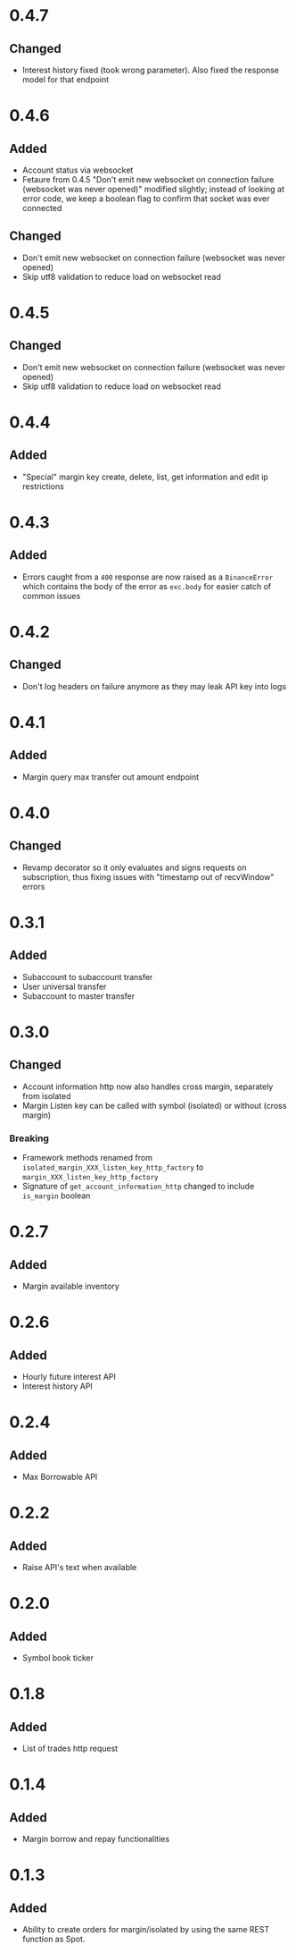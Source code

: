 # 0.4.7

## Changed

- Interest history fixed (took wrong parameter). Also fixed the response model for that endpoint

# 0.4.6

## Added

- Account status via websocket
- Fetaure from 0.4.5 "Don't emit new websocket on connection failure (websocket was never opened)" modified slightly; instead of looking at error code, we keep a boolean flag to confirm that socket was ever connected

## Changed

- Don't emit new websocket on connection failure (websocket was never opened)
- Skip utf8 validation to reduce load on websocket read

# 0.4.5

## Changed

- Don't emit new websocket on connection failure (websocket was never opened)
- Skip utf8 validation to reduce load on websocket read

# 0.4.4

## Added

- "Special" margin key create, delete, list, get information and edit ip restrictions

# 0.4.3

## Added

- Errors caught from a `400` response are now raised as a `BinanceError` which contains the body of the error as `exc.body` for easier catch of common issues

# 0.4.2

## Changed

- Don't log headers on failure anymore as they may leak API key into logs

# 0.4.1

## Added

- Margin query max transfer out amount endpoint

# 0.4.0

## Changed

- Revamp decorator so it only evaluates and signs requests on subscription, thus fixing issues with "timestamp out of recvWindow" errors

# 0.3.1

## Added

- Subaccount to subaccount transfer
- User universal transfer
- Subaccount to master transfer

# 0.3.0

## Changed

- Account information http now also handles cross margin, separately from isolated
- Margin Listen key can be called with symbol (isolated) or without (cross margin)

### Breaking

- Framework methods renamed from `isolated_margin_XXX_listen_key_http_factory` to `margin_XXX_listen_key_http_factory`
- Signature of `get_account_information_http` changed to include `is_margin` boolean

# 0.2.7

## Added

- Margin available inventory

# 0.2.6

## Added

- Hourly future interest API
- Interest history API

# 0.2.4

## Added

- Max Borrowable API

# 0.2.2

## Added

- Raise API's text when available

# 0.2.0

## Added

- Symbol book ticker


# 0.1.8

## Added

- List of trades http request


# 0.1.4

## Added

- Margin borrow and repay functionalities


# 0.1.3

## Added

- Ability to create orders for margin/isolated by using the same REST function as Spot.


